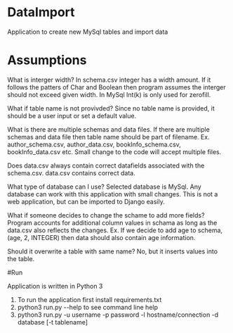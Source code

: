 # DataImport
Application to create new MySql tables and import data

# Assumptions
What is interger width?
In schema.csv integer has a width amount. If it follows the patters of Char and Boolean then program assumes the interger should not exceed given width. In MySql Int(k) is only used for zerofill.

What if table name is not provivded?
Since no table name is provided, it should be a user input or set a default value. 

What is there are multiple schemas and data files.
If there are multiple schemas and data file then table name should be part of filename. Ex. author_schema.csv, author_data.csv, bookInfo_schema.csv, bookInfo_data.csv etc. Small change to the code will accept multiple files.

Does data.csv always contain correct datafields associated with the schema.csv.
data.csv contains correct data.

What type of database can I use?
Selected database is MySql. Any database can work with this application with small changes. This is not a web application, but can be imported to Django easily.

What if someone decides to change the schame to add more fields?
Program accounts for additional column values in schama as long as the data.csv also reflects the changes.
Ex. If we decide to add age to schema,(age, 2, INTEGER) then data should also contain age information.

Should it overwrite a table with same name?
No, but it inserts values into the table.

#Run

Application is written in Python 3
1. To run the application first install requirements.txt 
2. python3 run.py --help to see command line help
3. python3 run.py -u username -p password -l hostname/connection -d database [-t tablename]


